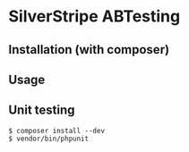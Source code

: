 # SilverStripe ABTesting

## Installation (with composer)

## Usage

## Unit testing
    $ composer install --dev
    $ vendor/bin/phpunit